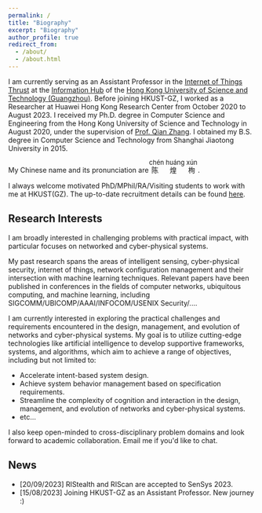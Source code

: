 ```yaml
---
permalink: /
title: "Biography"
excerpt: "Biography"
author_profile: true
redirect_from:
  - /about/
  - /about.html
---
```


I am currently serving as an Assistant Professor in the [Internet of Things Thrust](https://hkust-gz.edu.cn/academics/hubs-and-thrust-areas/information-hub/internet-of-things/) at the [Information Hub](https://hkust-gz.edu.cn/academics/hubs-and-thrust-areas/information-hub/) of the [Hong Kong University of Science and Technology (Guangzhou)](https://www.hkust-gz.edu.cn/).
Before joining HKUST-GZ, I worked as a Researcher at Huawei Hong Kong Research Center from October 2020 to August 2023. I received my Ph.D. degree in Computer Science and Engineering from the Hong Kong University of Science and Technology in August 2020, under the supervision of [Prof. Qian Zhang](https://www.cse.ust.hk/~qianzh/). I obtained my B.S. degree in Computer Science and Technology from Shanghai Jiaotong University in 2015.

My Chinese name and its pronunciation are
<ruby>
陈 煌 栒
<rp>
<rt><font size=2>ch&eacute;n hu&aacute;ng x&uacute;n</font></rt>
</rp>
</ruby>
.

<!-- My Chinese name is 陈 ch&eacute;n 煌 hu&aacute;ng 栒 x&uacute;n. -->

<!-- I always welcome motivated students to do long-term research with me. Email me if you'd like to chat! -->

I always welcome motivated PhD/MPhil/RA/Visiting students to work with me at HKUST(GZ).
The up-to-date recruitment details can be found [here](https://www.chenhuangxun.com/recruitment/).

## Research Interests

I am broadly interested in challenging problems with practical impact, with particular focuses on networked and cyber-physical systems.

My past research spans the areas of intelligent sensing, cyber-physical security, internet of things, network configuration management and their intersection with machine learning techniques.
Relevant papers have been published in conferences in the fields of computer networks, ubiquitous computing, and machine learning, including SIGCOMM/UBICOMP/AAAI/INFOCOM/USENIX Security/....

I am currently interested in exploring the practical challenges and requirements encountered in the design, management, and evolution of networks and cyber-physical systems. My goal is to utilize cutting-edge technologies like artificial intelligence to develop supportive frameworks, systems, and algorithms, which aim to achieve a range of objectives, including but not limited to:

- Accelerate intent-based system design.
- Achieve system behavior management based on specification requirements.
- Streamline the complexity of cognition and interaction in the design, management, and evolution of networks and cyber-physical systems.
- etc...

I also keep open-minded to cross-disciplinary problem domains and look forward to academic collaboration. Email me if you'd like to chat.

<!--
- Network Configuration Management
- Intelligent Sensing (Mobile/Wearable/Wireless Sensing)
- Machine Learning Algorithms
- Physical-layer Security  -->

## News

- [20/09/2023] RIStealth and RIScan are accepted to SenSys 2023.
- [15/08/2023] Joining HKUST-GZ as an Assistant Professor. New journey :)
<!-- - [10/08/2023] Last Day in Huawei Hong Kong.  -->
